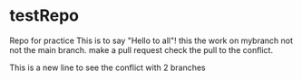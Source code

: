 # testRepo
Repo for practice 
This is to say "Hello to all"!
this the work on mybranch not not the main branch.
make a pull request
check the pull to the conflict.


This is a new line to see the conflict with 2 branches



